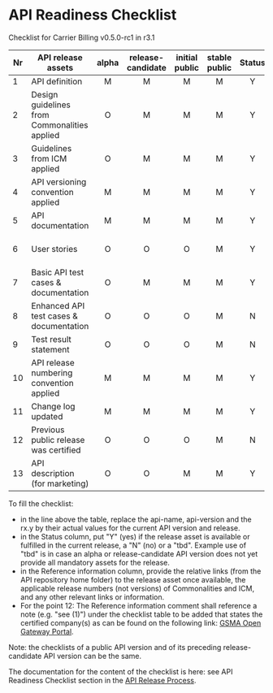 # API Readiness Checklist

Checklist for Carrier Billing v0.5.0-rc1 in r3.1

| Nr | API release assets  | alpha | release-candidate |  initial<br>public | stable<br> public | Status | Reference information |
|----|----------------------------------------------|:-----:|:-----------------:|:-------:|:------:|:----:|:----:|
|  1 | API definition                               |   M   |         M         |    M    |    M   |  Y   | [link](/code/API_definitions/carrier-billing.yaml) |
|  2 | Design guidelines from Commonalities applied |   O   |         M         |    M    |    M   |  Y   | [r3.2](https://github.com/camaraproject/Commonalities/releases/tag/r3.2) |
|  3 | Guidelines from ICM applied                  |   O   |         M         |    M    |    M   |  Y   | [r3.2](https://github.com/camaraproject/IdentityAndConsentManagement/releases/tag/r3.2) |
|  4 | API versioning convention applied            |   M   |         M         |    M    |    M   |  Y   |      |
|  5 | API documentation                            |   M   |         M         |    M    |    M   |  Y   | [link](/code/API_definitions/carrier-billing.yaml) |
|  6 | User stories                                 |   O   |         O         |    O    |    M   |  Y   | [link](/documentation/API_documentation/Carrier Billing User Story.md) |
|  7 | Basic API test cases & documentation         |   O   |         M         |    M    |    M   |  Y   | [link](/code/Test_definitions) |
|  8 | Enhanced API test cases & documentation      |   O   |         O         |    O    |    M   |  N   | link |
|  9 | Test result statement                        |   O   |         O         |    O    |    M   |  N   | link |
| 10 | API release numbering convention applied     |   M   |         M         |    M    |    M   |  Y   |      |
| 11 | Change log updated                           |   M   |         M         |    M    |    M   |  Y   | [link](/CHANGELOG.md) |
| 12 | Previous public release was certified        |   O   |         O         |    O    |    M   |  N   |      |
| 13 | API description (for marketing)              |   O   |         O         |    M    |    M   |  Y   | [wiki link](https://lf-camaraproject.atlassian.net/wiki/x/_oDWB) |

To fill the checklist:
- in the line above the table, replace the api-name, api-version and the rx.y by their actual values for the current API version and release.
- in the Status column, put "Y" (yes) if the release asset is available or fulfilled in the current release, a "N" (no) or a "tbd". Example use of "tbd" is in case an alpha or release-candidate API version does not yet provide all mandatory assets for the release.
- in the Reference information column, provide the relative links (from the API repository home folder) to the release asset once available, the applicable release numbers (not versions) of Commonalities and ICM, and any other relevant links or information.
- For the point 12: The Reference information comment shall reference a note (e.g. "see (1)") under the checklist table to be added that states the certified company(s) as can be found on the following link: [GSMA Open Gateway Portal](https://open-gateway.gsma.com/).

Note: the checklists of a public API version and of its preceding release-candidate API version can be the same.

The documentation for the content of the checklist is here: see API Readiness Checklist section in the [API Release Process](https://lf-camaraproject.atlassian.net/wiki/x/jine).
